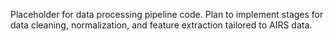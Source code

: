 Placeholder for data processing pipeline code. Plan to implement stages for data cleaning, normalization, and feature extraction tailored to AIRS data.
